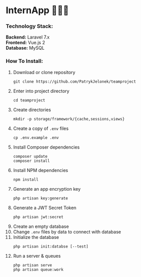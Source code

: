 # InternApp 👨🏼‍🎓 

### Technology Stack:
**Backend:** Laravel 7.x   
**Frontend:** Vue.js 2  
**Database:** MySQL
 
 
### How To Install:
1. Download or clone repository  
    ```
    git clone https://github.com/PatrykJelonek/teamproject
    ```
2. Enter into project directory 
    ```
    cd teamproject
    ```
3. Create directories
   ``` 
   mkdir -p storage/framework/{cache,sessions,views} 
   ```
4. Create a copy of `.env` files
    ```
    cp .env.example .env
    ```
5. Install Composer dependencies  
    ``` 
    composer update
    composer install
    ```
6. Install NPM dependencies
    ```
    npm install
    ```
7. Generate an app encryption key
    ```
    php artisan key:generate
    ```
8. Generate a JWT Secret Token
    ```
   php artisan jwt:secret
   ```
9. Create an empty database
10. Change `.env` files by data to connect with database
11. Initialize the database
    ```
    php artisan init:databse [--test]
    ```
12. Run a server & queues
    ```
    php artisan serve
    php artisan queue:work
    ```
